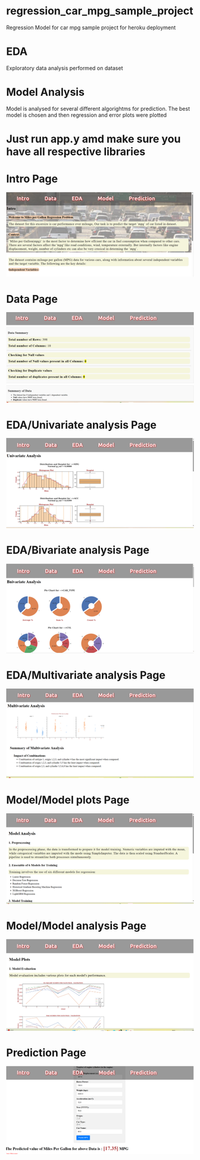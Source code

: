 # regression_car_mpg_sample_project
Regression Model for car mpg sample project for heroku deployment

# EDA 
Exploratory data analysis performed on dataset

# Model Analysis
Model is analysed for several different algorightms for prediction.
The best model is chosen and then regression and error plots were plotted

# Just run app.y amd make sure you have all respective libraries

# Intro Page
![Alt text](image.png)

# Data Page
![Alt text](image-1.png)

# EDA/Univariate analysis Page
![Alt text](image-2.png)

# EDA/Bivariate analysis Page
![Alt text](image-3.png)

# EDA/Multivariate analysis Page
![Alt text](image-4.png)

# Model/Model plots Page
![Alt text](image-5.png)

# Model/Model analysis Page
![Alt text](image-6.png)

# Prediction Page
![Alt text](image-7.png)